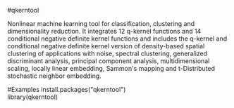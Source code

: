 #qkerntool

 Nonlinear machine learning tool for classification, clustering and dimensionality reduction. It integrates 12 q-kernel functions and 14 conditional negative definite kernel functions and includes the q-kernel and conditional negative definite kernel version of density-based spatial clustering of applications with noise, spectral clustering, generalized discriminant analysis, principal component analysis, multidimensional scaling, locally linear embedding, Sammon's mapping and t-Distributed stochastic neighbor embedding.

#Examples
install.packages("qkerntool")            
library(qkerntool)
